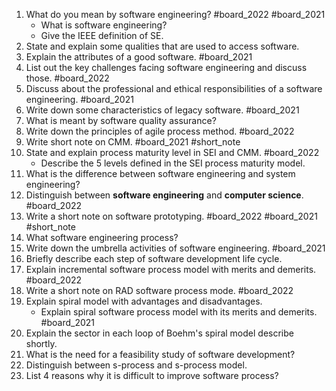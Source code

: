 1. What do you mean by software engineering? #board_2022 #board_2021 
	- What is software engineering?
	- Give the IEEE definition of SE.
2. State and explain some qualities that are used to access software.
3. Explain the attributes of a good software. #board_2021 
4. List out the key challenges facing software engineering and discuss those. #board_2022 
5. Discuss about the professional and ethical responsibilities of a software engineering. #board_2021 
6. Write down some characteristics of legacy software. #board_2021 
7. What is meant by software quality assurance?
8. Write down the principles of agile process method. #board_2022 
9. Write short note on CMM. #board_2021 #short_note 
10. State and explain process maturity level in SEI and CMM. #board_2022 
	- Describe the 5 levels defined in the SEI process maturity model.
11. What is the difference between software engineering and system engineering?
12. Distinguish between **software engineering** and **computer science**. #board_2022 
13. Write a short note on software prototyping. #board_2022 #board_2021 #short_note 
14. What software engineering process?
15. Write down the umbrella activities of software engineering. #board_2021
16. Briefly describe each step of software development life cycle.
17. Explain incremental software process model with merits and demerits. #board_2022 
18. Write a short note on RAD software process mode. #board_2022 
19. Explain spiral model with advantages and disadvantages.
	- Explain spiral software process model with its merits and demerits. #board_2021 
20. Explain the sector in each loop of Boehm's spiral model describe shortly.
21. What is the need for a feasibility study of software development?
22. Distinguish between s-process and s-process model.
23. List 4 reasons why it is difficult to improve software process?